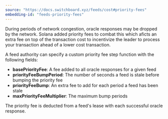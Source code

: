 ```yaml
---
source: "https://docs.switchboard.xyz/feeds/cost#priority-fees"
embedding-id: "feeds-priority-fees"
---
```

During periods of network congestion, oracle responses may be dropped by the
network. Solana added priority fees to combat this which aficts an extra fee on
top of the transaction cost to incentivize the leader to process your
transaction ahead of a lower cost transaction.

A feed authority can specify a custom priority fee step function with the
following fields:

- **basePriorityFee**: A fee added to all oracle responses for a given feed
- **priorityFeeBumpPeriod**: The number of seconds a feed is stale before
  bumping the priority fee
- **priorityFeeBump**: An extra fee to add for each period a feed has been stale
- **maxPriorityFeeMultiplier**: The maximum bump periods

The priority fee is deducted from a feed's lease with each successful oracle
response.
